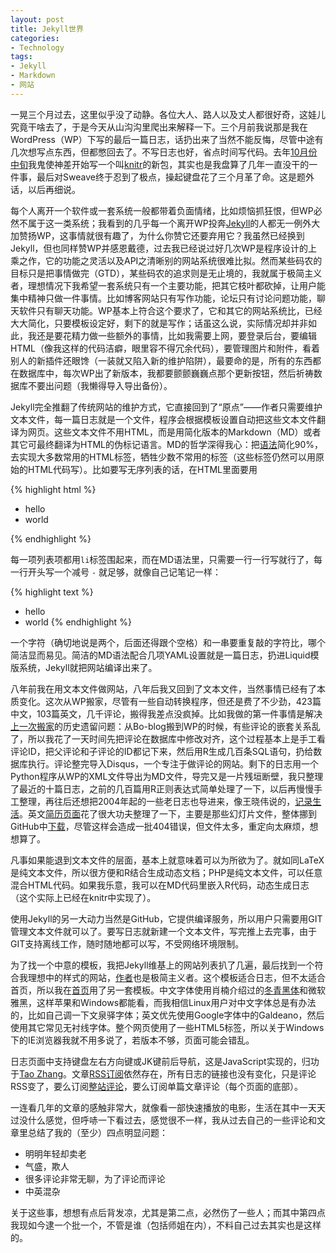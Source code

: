 ```yaml
---
layout: post
title: Jekyll世界
categories:
- Technology
tags:
- Jekyll
- Markdown
- 网站
---
```


一晃三个月过去，这里似乎没了动静。各位大人、路人以及丈人都很好奇，这娃儿究竟干啥去了，于是今天从山沟沟里爬出来解释一下。三个月前我说那是我在WordPress（WP）下写的最后一篇日志，话扔出来了当然不能反悔，尽管中途有几次想写点东西，但都憋回去了。不写日志也好，省点时间写代码。去年[10月份中旬](https://github.com/yihui/knitr/graphs/impact)我鬼使神差开始写一个叫[knitr](http://yihui.name/knitr/)的新包，其实也是我盘算了几年一直没干的一件事，最后对Sweave终于忍到了极点，操起键盘花了三个月革了命。这是题外话，以后再细说。

每个人离开一个软件或一套系统一般都带着负面情绪，比如烦恼抓狂恨，但WP必然不属于这一类系统；我看到的几乎每一个离开WP投奔[Jekyll](http://github.com/mojombo/jekyll/)的人都无一例外大加赞扬WP，这事情就很有趣了，为什么你赞它还要弃用它？我虽然已经换到Jekyll，但也同样赞WP并感恩戴德，过去我已经说过好几次WP是程序设计的上乘之作，它的功能之灵活以及API之清晰别的网站系统很难比拟。然而某些码农的目标只是把事情做完（GTD），某些码农的追求则是无止境的，我就属于极简主义者，理想情况下我希望一套系统只有一个主要功能，把其它枝叶都砍掉，让用户能集中精神只做一件事情。比如博客网站只有写作功能，论坛只有讨论问题功能，聊天软件只有聊天功能。WP基本上符合这个要求了，它和其它的网站系统比，已经大大简化，只要模板设定好，剩下的就是写作；话虽这么说，实际情况却并非如此，我还是要花精力做一些额外的事情，比如我需要上网，要登录后台，要编辑HTML（像我这样的代码洁癖，眼里容不得冗余代码），要管理图片和附件，看着别人的新插件还眼馋（一装就又陷入新的维护陷阱），最要命的是，所有的东西都在数据库中，每次WP出了新版本，我都要颤颤巍巍点那个更新按钮，然后祈祷数据库不要出问题（我懒得导入导出备份）。

Jekyll完全推翻了传统网站的维护方式，它直接回到了“原点”——作者只需要维护文本文件，每一篇日志就是一个文件，程序会根据模板设置自动把这些文本文件翻译为网页。这些文本文件不用HTML，而是用简化版本的Markdown（MD）或者其它可最终翻译为HTML的伪标记语言。MD的哲学深得我心：把[语法](http://daringfireball.net/projects/markdown/)简化90%，去实现大多数常用的HTML标签，牺牲少数不常用的标签（这些标签仍然可以用原始的HTML代码写）。比如要写无序列表的话，在HTML里面要用

{% highlight html %}
<ul>
  <li>hello</li>
  <li>world</li>
</ul>
{% endhighlight %}

每一项列表项都用`li`标签围起来，而在MD语法里，只需要一行一行写就行了，每一行开头写一个减号 `-` 就足够，就像自己记笔记一样：

{% highlight text %}
- hello
- world
{% endhighlight %}

一个字符（确切地说是两个，后面还得跟个空格）和一串要重复敲的字符比，哪个简洁显而易见。简洁的MD语法配合几项YAML设置就是一篇日志，扔进Liquid模版系统，Jekyll就把网站编译出来了。

八年前我在用文本文件做网站，八年后我又回到了文本文件，当然事情已经有了本质变化。这次从WP搬家，尽管有一些自动转换程序，但还是费了不少劲，423篇中文，103篇英文，几千评论，搬得我差点没疯掉。比如我做的第一件事情是解决[上一次搬家](/cn/2009/05/php-301-redirect-from-bo-blog-to-wordpress/)的历史遗留问题：从Bo-blog搬到WP的时候，有些评论的嵌套关系乱了，所以我花了一天时间先把评论在数据库中修改对齐，这个过程基本上是手工看评论ID，把父评论和子评论的ID都记下来，然后用R生成几百条SQL语句，扔给数据库执行。评论整完导入Disqus，一个专注于做评论的网站。剩下的日志用一个Python程序从WP的XML文件导出为MD文件，导完又是一片残垣断壁，我只整理了最近的十篇日志，之前的几百篇用R正则表达式简单处理了一下，以后再慢慢手工整理，再往后还想把2004年起的一些老日志也导进来，像王晓伟说的，[记录生活](http://www.blog496.org/2011-2-11-stand-in-the-cross-road.html)。英文[简历页面](/en/vitae/)花了很大功夫整理了一下，主要是那些幻灯片文件，整体挪到GitHub中[下载](https://github.com/yihui/yihui.github.com/downloads)，尽管这样会造成一批404错误，但文件太多，重定向太麻烦，想想算了。

凡事如果能退到文本文件的层面，基本上就意味着可以为所欲为了。就如同LaTeX是纯文本文件，所以很方便和R结合生成动态文档；PHP是纯文本文件，可以任意混合HTML代码。如果我乐意，我可以在MD代码里嵌入R代码，动态生成日志（这个实际上已经在knitr中实现了）。

使用Jekyll的另一大动力当然是GitHub，它提供编译服务，所以用户只需要用GIT管理文本文件就可以了。要写日志就新建一个文本文件，写完推上去完事，由于GIT支持离线工作，随时随地都可以写，不受网络环境限制。

为了找一个中意的模板，我把Jekyll维基上的网站列表扒了几遍，最后找到一个符合我理想中的样式的网站，[作者](http://lhzhang.com)也是极简主义者。这个模板适合日志，但不太适合首页，所以我在[首页](/)用了另一套模板。中文字体使用肖楠介绍过的[冬青黑体](http://www.road2stat.com/cn/tag/hiragino-sans-gb)和微软雅黑，这样苹果和Windows都能看，而我相信Linux用户对中文字体总是有办法的，比如自己调一下文泉驿字体；英文优先使用Google字体中的Galdeano，然后使用其它常见无衬线字体。整个网页使用了一些HTML5标签，所以关于Windows下的IE浏览器我就不用多说了，若版本不够，页面可能会错乱。

日志页面中支持键盘左右方向键或JK键前后导航，这是JavaScript实现的，归功于[Tao Zhang](http://ztpala.com/2012/01/16/jquery-keyboard-navigation/)。文章[RSS订阅](/cn/feed/)依然存在，所有日志的链接也没有变化，只是评论RSS变了，要么订阅[整站评论](http://yihui.disqus.com/latest.rss)，要么订阅单篇文章评论（每个页面的底部）。

一连看几年的文章的感触非常大，就像看一部快速播放的电影，生活在其中一天天过没什么感觉，但呼哧一下看过去，感觉很不一样，我从过去自己的一些评论和文章里总结了我的（至少）四点明显问题：

- 明明年轻却卖老
- 气盛，欺人
- 很多评论非常无聊，为了评论而评论
- 中英混杂

关于这些事，想想有点后背发凉，尤其是第二点，必然伤了一些人；而其中第四点我现如今逮一个批一个，不管是谁（包括师姐在内），不料自己过去其实也是这样的。

